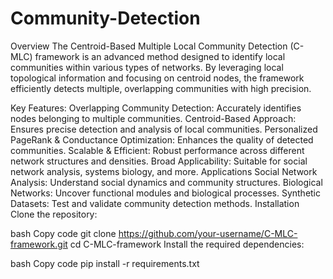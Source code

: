 # Community-Detection
Overview
The Centroid-Based Multiple Local Community Detection (C-MLC) framework is an advanced method designed to identify local communities within various types of networks. By leveraging local topological information and focusing on centroid nodes, the framework efficiently detects multiple, overlapping communities with high precision.

Key Features:
Overlapping Community Detection: Accurately identifies nodes belonging to multiple communities.
Centroid-Based Approach: Ensures precise detection and analysis of local communities.
Personalized PageRank & Conductance Optimization: Enhances the quality of detected communities.
Scalable & Efficient: Robust performance across different network structures and densities.
Broad Applicability: Suitable for social network analysis, systems biology, and more.
Applications
Social Network Analysis: Understand social dynamics and community structures.
Biological Networks: Uncover functional modules and biological processes.
Synthetic Datasets: Test and validate community detection methods.
Installation
Clone the repository:

bash
Copy code
git clone https://github.com/your-username/C-MLC-framework.git
cd C-MLC-framework
Install the required dependencies:

bash
Copy code
pip install -r requirements.txt
